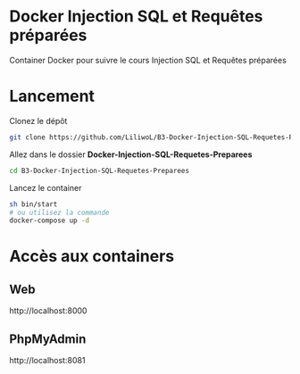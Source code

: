 # Docker Injection SQL et Requêtes préparées

Container Docker pour suivre le cours Injection SQL et Requêtes préparées

# Lancement

Clonez le dépôt

```bash
git clone https://github.com/LiliwoL/B3-Docker-Injection-SQL-Requetes-Preparees
```

Allez dans le dossier **Docker-Injection-SQL-Requetes-Preparees**

```bash
cd B3-Docker-Injection-SQL-Requetes-Preparees
```

Lancez le container

```bash
sh bin/start
# ou utilisez la commande
docker-compose up -d
```


# Accès aux containers

## Web

http://localhost:8000

## PhpMyAdmin

http://localhost:8081